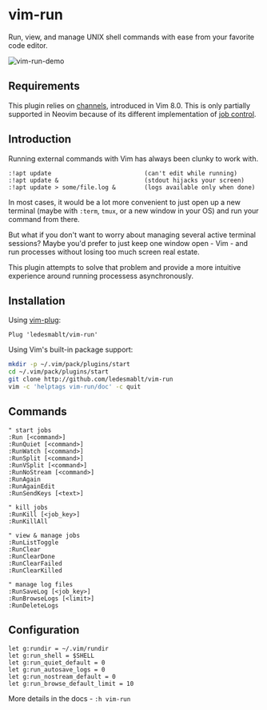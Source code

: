 # vim-run

Run, view, and manage UNIX shell commands with ease from your
favorite code editor.

![vim-run-demo](https://user-images.githubusercontent.com/22242264/97441234-73c9e500-1963-11eb-81ae-72bcab2b8b87.gif)

## Requirements
This plugin relies on [channels](https://vimhelp.org/channel.txt.html), introduced in Vim 8.0.
This is only partially supported in Neovim because of its different implementation of
[job control](https://neovim.io/doc/user/job_control.html).

## Introduction
Running external commands with Vim has always been clunky to work with.
```
:!apt update                          (can't edit while running)
:!apt update &                        (stdout hijacks your screen)
:!apt update > some/file.log &        (logs available only when done)
```

In most cases, it would be a lot more convenient to just open up a new
terminal (maybe with `:term`, `tmux`, or a new window in your OS) and run your
command from there.

But what if you don't want to worry about managing several active terminal
sessions? Maybe you'd prefer to just keep one window open - Vim - and run
processes without losing too much screen real estate.

This plugin attempts to solve that problem and provide a more intuitive
experience around running processess asynchronously.


## Installation
Using [vim-plug](https://github.com/junegunn/vim-plug):
```vim
Plug 'ledesmablt/vim-run'
```

Using Vim's built-in package support:
```bash
mkdir -p ~/.vim/pack/plugins/start
cd ~/.vim/pack/plugins/start
git clone http://github.com/ledesmablt/vim-run
vim -c 'helptags vim-run/doc' -c quit
```

## Commands
```vim
" start jobs
:Run [<command>]
:RunQuiet [<command>]
:RunWatch [<command>]
:RunSplit [<command>]
:RunVSplit [<command>]
:RunNoStream [<command>]
:RunAgain
:RunAgainEdit
:RunSendKeys [<text>]

" kill jobs
:RunKill [<job_key>]
:RunKillAll

" view & manage jobs
:RunListToggle
:RunClear
:RunClearDone
:RunClearFailed
:RunClearKilled

" manage log files
:RunSaveLog [<job_key>]
:RunBrowseLogs [<limit>]
:RunDeleteLogs
```

## Configuration
```vim
let g:rundir = ~/.vim/rundir
let g:run_shell = $SHELL
let g:run_quiet_default = 0
let g:run_autosave_logs = 0
let g:run_nostream_default = 0
let g:run_browse_default_limit = 10
```

More details in the docs - `:h vim-run`
